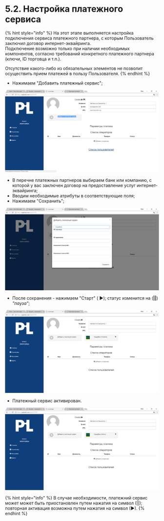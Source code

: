 # 5.2. Настройка платежного сервиса

{% hint style="info" %}
На этот этапе выполняется настройка подключения сервиса платежного партнера, с которым Пользователь заключил договор интернет-эквайринга.  
Подключение возможно только при наличии необходимых компонентов, согласно требований конкретного платежного партнера \(ключи, ID торговца и т.п.\).

Отсутствие какого-либо из обязательных элементов не позволит осуществить прием платежей в пользу Пользователя.
{% endhint %}

* Нажимаем "Добавить платежный сервис";

![](../.gitbook/assets/image-35.png)

* В перечне платежных партнеров выбираем банк или компанию, с которой у вас заключен договор на предоставление услуг интернет-эквайринга;
* Вводим необходимые атрибуты в соответствующие поля;
* Нажимаем "Сохранить";

![](../.gitbook/assets/image-1.png)

* После сохранения - нажимаем "Старт" \( ▶\); статус изменится на \(**\|\|**\) _"пауза"_;

![](../.gitbook/assets/image-32.png)

* Платежный сервис активирован.

![](../.gitbook/assets/image-49.png)

{% hint style="info" %}
В случае необходимости, платежний сервис может может быть приостановлен путем  нажатия на символ \(\|\|\); повторная активация возможна путем нажатия на символ \(▶\).
{% endhint %}


